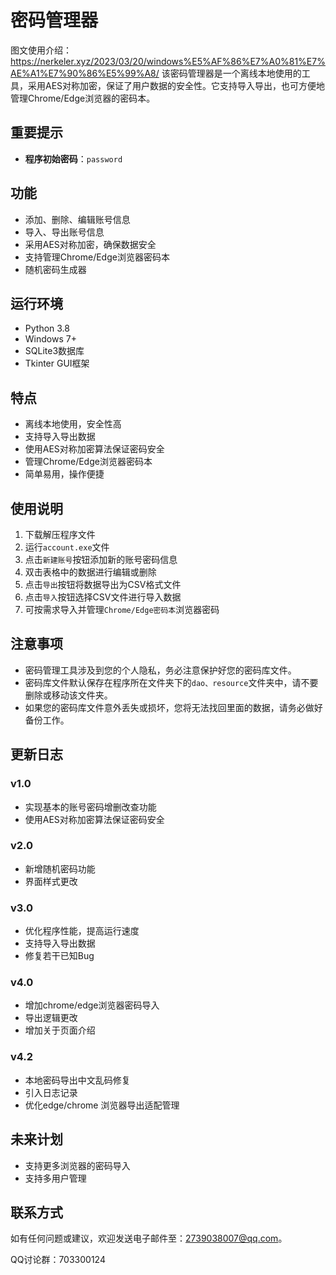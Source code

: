 # 密码管理器
图文使用介绍：https://nerkeler.xyz/2023/03/20/windows%E5%AF%86%E7%A0%81%E7%AE%A1%E7%90%86%E5%99%A8/
该密码管理器是一个离线本地使用的工具，采用AES对称加密，保证了用户数据的安全性。它支持导入导出，也可方便地管理Chrome/Edge浏览器的密码本。

## 重要提示

- **程序初始密码**：`password`

## 功能

- 添加、删除、编辑账号信息
- 导入、导出账号信息
- 采用AES对称加密，确保数据安全
- 支持管理Chrome/Edge浏览器密码本
- 随机密码生成器

## 运行环境

- Python 3.8
- Windows 7+
- SQLite3数据库
- Tkinter GUI框架

## 特点

- 离线本地使用，安全性高
- 支持导入导出数据
- 使用AES对称加密算法保证密码安全
- 管理Chrome/Edge浏览器密码本
- 简单易用，操作便捷

## 使用说明

1. 下载解压程序文件
2. 运行`account.exe`文件
3. 点击`新建账号`按钮添加新的账号密码信息
4. 双击表格中的数据进行编辑或删除
5. 点击`导出`按钮将数据导出为CSV格式文件
6. 点击`导入`按钮选择CSV文件进行导入数据
7. 可按需求导入并管理`Chrome/Edge密码本`浏览器密码

## 注意事项

- 密码管理工具涉及到您的个人隐私，务必注意保护好您的密码库文件。
- 密码库文件默认保存在程序所在文件夹下的`dao、resource`文件夹中，请不要删除或移动该文件夹。
- 如果您的密码库文件意外丢失或损坏，您将无法找回里面的数据，请务必做好备份工作。



## 更新日志

### v1.0

- 实现基本的账号密码增删改查功能
- 使用AES对称加密算法保证密码安全

### v2.0

- 新增随机密码功能
- 界面样式更改

### v3.0

- 优化程序性能，提高运行速度
- 支持导入导出数据
- 修复若干已知Bug

### v4.0

- 增加chrome/edge浏览器密码导入
- 导出逻辑更改
- 增加关于页面介绍

### v4.2

- 本地密码导出中文乱码修复
- 引入日志记录
- 优化edge/chrome 浏览器导出适配管理

## 未来计划

- 支持更多浏览器的密码导入
- 支持多用户管理

## 联系方式

如有任何问题或建议，欢迎发送电子邮件至：[2739038007@qq.com](2739038007@qq.com)。

QQ讨论群：703300124
